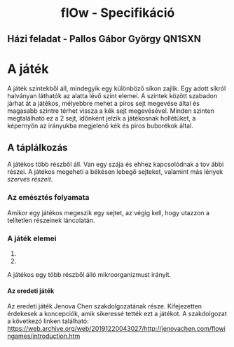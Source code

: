<h1 style = "text-align:center">flOw - Specifikáció</h1>

## Házi feladat - Pallos Gábor György QN1SXN 


# A játék
A játék szintekből áll, mindegyik egy különböző síkon zajlik. Egy adott síkról halványan láthatók az alatta lévő szint elemei.
A szintek között szabadon járhat át a játékos, mélyebbre mehet a piros sejt megevése által és magasabb szintre térhet vissza a kék sejt megevésével. Minden szinten megtalálható ez a 2 sejt, időnként jelzik a játékosnak hollétüket, a képernyőn az irányukba megjelenő kék és piros buborékok által.

## A táplálkozás
A játékos több részből áll. Van egy szája és ehhez kapcsolódnak a tov
ábbi részei. A játékos megeheti a békésen lebegő sejteket, valamint más lények *szerves részeit*.

### Az emésztés folyamata
Amikor egy játékos megeszik egy sejtet, az végig kell, hogy utazzon a telítetlen részeinek láncolatán. 

### A játék elemei
1. 
2. 






A játékos egy több részből álló mikroorganizmust irányít.  








#### Az eredeti játék 
Az eredeti játék Jenova Chen szakdolgozatának része. Kifejezetten érdekesek a koncepciók, amik sikeressé tették ezt a játékot. A szakdolgozat a következó linken található: https://web.archive.org/web/20191220043027/http://jenovachen.com/flowingames/introduction.htm
